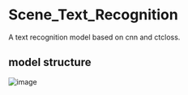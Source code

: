 # Scene_Text_Recognition
A text recognition model based on cnn and ctcloss.
## model structure
![image](https://github.com/ChuhanZhou/Scene_Text_Recognition/tree/main/images)
